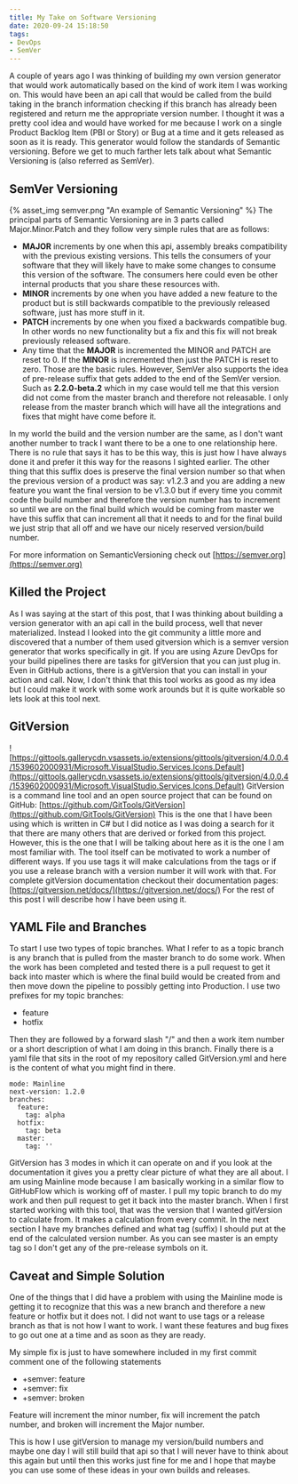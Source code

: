 ```yaml
---
title: My Take on Software Versioning
date: 2020-09-24 15:18:50
tags:
- DevOps
- SemVer
---
```

A couple of years ago I was thinking of building my own version generator that would work automatically based on the kind of work item I was working on.  This would have been an api call that would be called from the build taking in the branch information checking if this branch has already been registered and return me the appropriate version number.  I thought it was a pretty cool idea and would have worked for me because I work on a single Product Backlog Item (PBI or Story) or Bug at a time and it gets released as soon as it is ready.  This generator would follow the standards of Semantic versioning.  Before we get to much farther lets talk about what Semantic Versioning is (also referred as SemVer).
## SemVer Versioning
{% asset_img semver.png "An example of Semantic Versioning" %}
The principal parts of Semantic Versioning are in 3 parts called Major.Minor.Patch and they follow very simple rules that are as follows:
- **MAJOR** increments by one when this api, assembly breaks compatibility with the previous existing versions.  This tells the consumers of your software that they will likely have to make some changes to consume this version of the software.  The consumers here could even be other internal products that you share these resources with.
- **MINOR** increments by one when you have added a new feature to the product but is still backwards compatible to the previously released software, just has more stuff in it.
- **PATCH** increments by one when you fixed a backwards compatible bug.  In other words no new functionality but a fix and this fix will not break previously released software.
- Any time that the **MAJOR** is incremented the MINOR and PATCH are reset to 0.  If the **MINOR** is incremented then just the PATCH is reset to zero.
Those are the basic rules.  However, SemVer also supports the idea of pre-release suffix that gets added to the end of the SemVer version.  Such as **2.2.0-beta.2** which in my case would tell me that this version did not come from the master branch and therefore not releasable.  I only release from the master branch which will have all the integrations and fixes that might have come before it.  

In my world the build and the version number are the same, as I don't want another number to track I want there to be a one to one relationship here.  There is no rule that says it has to be this way, this is just how I have always done it and prefer it this way for the reasons I sighted earlier. The other thing that this suffix does is preserve the final version number so that when the previous version of a product was say: v1.2.3 and you are adding a new feature you want the final version to be v1.3.0 but if every time you commit code the build number and therefore the version number has to increment so until we are on the final build which would be coming from master we have this suffix that can increment all that it needs to and for the final build we just strip that all off and we have our nicely reserved version/build number.

For more information on SemanticVersioning check out [https://semver.org](https://semver.org)
## Killed the Project
As I was saying at the start of this post, that I was thinking about building a version generator with an api call in the build process, well that never materialized.  Instead I looked into the git community a little more and discovered that a number of them used gitversion which is a semver version generator that works specifically in git.  If you are using Azure DevOps for your build pipelines there are tasks for gitVersion that you can just plug in.  Even in GitHub actions, there is a gitVersion that you can install in your action and call.  Now, I don't think that this tool works as good as my idea but I could make it work with some work arounds but it is quite workable so lets look at this tool next.
## GitVersion
![https://gittools.gallerycdn.vsassets.io/extensions/gittools/gitversion/4.0.0.4/1539602000931/Microsoft.VisualStudio.Services.Icons.Default](https://gittools.gallerycdn.vsassets.io/extensions/gittools/gitversion/4.0.0.4/1539602000931/Microsoft.VisualStudio.Services.Icons.Default) GitVersion is a command line tool and an open source project that can be found on GitHub: [https://github.com/GitTools/GitVersion](https://github.com/GitTools/GitVersion)  This is the one that I have been using which is written in C# but I did notice as I was doing a search for it that there are many others that are derived or forked from this project.  However, this is the one that I will be talking about here as it is the one I am most familiar with.  The tool itself can be motivated to work a number of different ways.  If you use tags it will make calculations from the tags or if you use a release branch with a version number it will work with that.  For complete gitVersion documentation checkout their documentation pages: [https://gitversion.net/docs/](https://gitversion.net/docs/)  For the rest of this post I will describe how I have been using it.
## YAML File and Branches
To start I use two types of topic branches.  What I refer to as a topic branch is any branch that is pulled from the master branch to do some work.  When the work has been completed and tested there is a pull request to get it back into master which is where the final build would be created from and then move down the pipeline to possibly getting into Production.  I use two prefixes for my topic branches:
* feature
* hotfix

Then they are followed by a forward slash "/" and then a work item number or a short description of what I am doing in this branch.  Finally there is a yaml file that sits in the root of my repository called GitVersion.yml and here is the content of what you might find in there.
```
mode: Mainline
next-version: 1.2.0
branches:
  feature:
    tag: alpha
  hotfix:
    tag: beta
  master:
    tag: ''
```
GitVersion has 3 modes in which it can operate on and if you look at the documentation it gives you a pretty clear picture of what they are all about.  I am using Mainline mode because I am basically working in a similar flow to GitHubFlow which is working off of master.  I pull my topic branch to do my work and then pull request to get it back into the master branch.  When I first started working with this tool, that was the version that I wanted gitVersion to calculate from.  It makes a calculation from every commit.  In the next section I have my branches defined and what tag (suffix) I should put at the end of the calculated version number.  As you can see master is an empty tag so I don't get any of the pre-release symbols on it.
## Caveat and Simple Solution
One of the things that I did have a problem with using the Mainline mode is getting it to recognize that this was a new branch and therefore a new feature or hotfix but it does not.  I did not want to use tags or a release branch as that is not how I want to work.  I want these features and bug fixes to go out one at a time and as soon as they are ready.

My simple fix is just to have somewhere included in my first commit comment one of the following statements
* +semver: feature
* +semver: fix
* +semver: broken

Feature will increment the minor number, fix will increment the patch number, and broken will increment the Major number.

This is how I use gitVersion to manage my version/build numbers and maybe one day I will still build that api so that I will never have to think about this again but until then this works just fine for me and I hope that maybe you can use some of these ideas in your own builds and releases.
